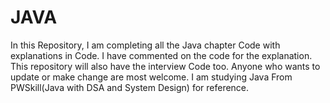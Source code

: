 # JAVA
In this Repository, I am completing all the Java chapter Code with explanations in Code.
I have commented on the code for the explanation.
This repository will also have the interview Code too.
Anyone who wants to update or make change are most welcome.
I am studying Java From PWSkill(Java with DSA and System Design) for reference.
